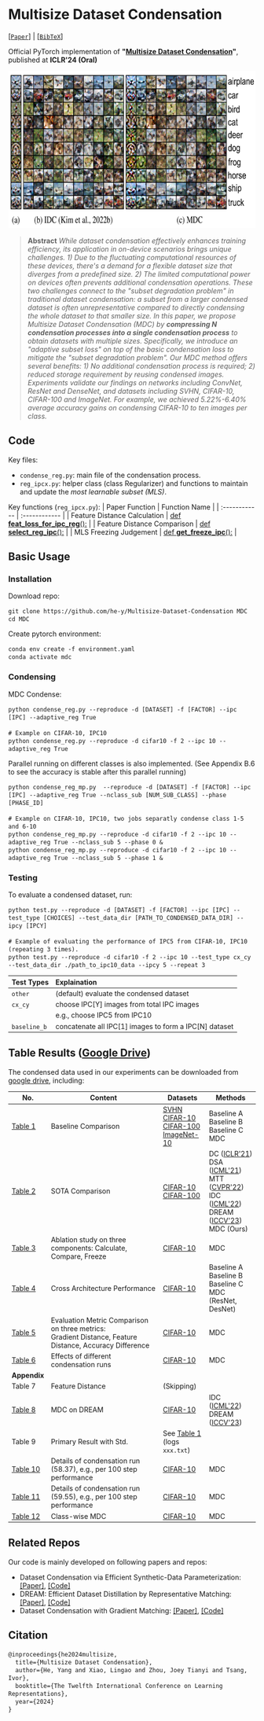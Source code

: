 # Multisize Dataset Condensation
[[`Paper`](https://arxiv.org/abs/2403.06075)] | [[`BibTeX`](#citation)]

Official PyTorch implementation of **"[Multisize Dataset Condensation](https://arxiv.org/abs/2403.06075)"**, published at **ICLR'24 (Oral)**

<img src="images/teaser.png" alt="Alt text" style="width: 640px; height: 320px; margin-right: 10px;">


> **Abstract** *While dataset condensation effectively enhances training efficiency, its application in on-device scenarios brings unique challenges. 1) Due to the fluctuating computational resources of these devices, there's a demand for a flexible dataset size that diverges from a predefined size. 2) The limited computational power on devices often prevents additional condensation operations. These two challenges connect to the "subset degradation problem" in traditional dataset condensation: a subset from a larger condensed dataset is often unrepresentative compared to directly condensing the whole dataset to that smaller size. In this paper, we propose Multisize Dataset Condensation (MDC) by **compressing N condensation processes into a single condensation process** to obtain datasets with multiple sizes. Specifically, we introduce an "adaptive subset loss" on top of the basic condensation loss to mitigate the "subset degradation problem". Our MDC method offers several benefits: 1) No additional condensation process is required; 2) reduced storage requirement by reusing condensed images. Experiments validate our findings on networks including ConvNet, ResNet and DenseNet, and datasets including SVHN,  CIFAR-10, CIFAR-100 and ImageNet. For example, we achieved 5.22%-6.40% average accuracy gains on condensing CIFAR-10 to ten images per class.*

## Code
Key files:
- `condense_reg.py`: main file of the condensation process.
- `reg_ipcx.py`: helper class (class Regularizer) and functions to maintain and update the *most learnable subset (MLS)*.

Key functions (`reg_ipcx.py`):
| Paper Function | Function Name |
| :------------  | :------------ |
| Feature Distance Calculation | [def **feat_loss_for_ipc_reg**():](reg_ipcx.py#L37) |
| Feature Distance Comparison | [def **select_reg_ipc**():](reg_ipcx.py#L113) |
| MLS Freezing Judgement |  [def **get_freeze_ipc**():](reg_ipcx.py#L220) |

## Basic Usage

### Installation

Download repo:
```
git clone https://github.com/he-y/Multisize-Dataset-Condensation MDC
cd MDC
```

Create pytorch environment:
```
conda env create -f environment.yaml
conda activate mdc
```

### Condensing

MDC Condense:
```
python condense_reg.py --reproduce -d [DATASET] -f [FACTOR] --ipc [IPC] --adaptive_reg True

# Example on CIFAR-10, IPC10
python condense_reg.py --reproduce -d cifar10 -f 2 --ipc 10 --adaptive_reg True
```

Parallel running on different classes is also implemented. (See Appendix B.6 to see the accuracy is stable after this parallel running)
```
python condense_reg_mp.py  --reproduce -d [DATASET] -f [FACTOR] --ipc [IPC] --adaptive_reg True --nclass_sub [NUM_SUB_CLASS] --phase [PHASE_ID]

# Example on CIFAR-10, IPC10, two jobs separatly condense class 1-5 and 6-10 
python condense_reg_mp.py --reproduce -d cifar10 -f 2 --ipc 10 --adaptive_reg True --nclass_sub 5 --phase 0 &
python condense_reg_mp.py --reproduce -d cifar10 -f 2 --ipc 10 --adaptive_reg True --nclass_sub 5 --phase 1 &
```

### Testing
To evaluate a condensed dataset, run:
```
python test.py --reproduce -d [DATASET] -f [FACTOR] --ipc [IPC] --test_type [CHOICES] --test_data_dir [PATH_TO_CONDENSED_DATA_DIR] --ipcy [IPCY]

# Example of evaluating the performance of IPC5 from CIFAR-10, IPC10 (repeating 3 times).
python test.py --reproduce -d cifar10 -f 2 --ipc 10 --test_type cx_cy --test_data_dir ./path_to_ipc10_data --ipcy 5 --repeat 3
```

| Test Types | Explaination |
| :------------ | :------------  |
| `other` | (default) evaluate the condensed dataset |
| `cx_cy` | choose IPC[Y] images from total IPC images  |
|         | e.g., choose IPC5 from IPC10 |
| `baseline_b` | concatenate all IPC[1] images to form a IPC[N] dataset |



## Table Results ([Google Drive](https://drive.google.com/drive/folders/1MRHcZla6Kjapgx_UJWIc7wjL8c9CVmN6?usp=drive_link))


The condensed data used in our experiments can be downloaded from [google drive](https://drive.google.com/drive/folders/1MRHcZla6Kjapgx_UJWIc7wjL8c9CVmN6?usp=drive_link), including:

| No.                                                                                                 | Content                                                                                                     | Datasets                                                                                                                                                                                                                                                                                                                                                                                                                 | Methods                                                                                                                                                                                                                                                                              |
| --------------------------------------------------------------------------------------------------- | ----------------------------------------------------------------------------------------------------------- | ------------------------------------------------------------------------------------------------------------------------------------------------------------------------------------------------------------------------------------------------------------------------------------------------------------------------------------------------------------------------------------------------------------------------ | ------------------------------------------------------------------------------------------------------------------------------------------------------------------------------------------------------------------------------------------------------------------------------------ |
| [Table 1](https://drive.google.com/drive/folders/1omKfmanBmXsLPoMGEf4EcRBTDRZdYChX?usp=drive_link)  | Baseline Comparison                                                                                         | [SVHN](https://drive.google.com/drive/folders/12J3usv0GAjHfCW8nmfdvcf9qJCtoa9y8?usp=drive_link)<br>[CIFAR-10](https://drive.google.com/drive/folders/1z4YqMBGn1uHBtv-4xIxH65PqWliTc1Ys?usp=drive_link)<br>[CIFAR-100](https://drive.google.com/drive/folders/1W5DLQSCiq6tO0r7_HwJkEKAB0EB5kgox?usp=drive_link)<br>[ImageNet-10](https://drive.google.com/drive/folders/1Ifi1uy1cjySADiXE_1Jumv-29gWue8fE?usp=drive_link) | Baseline A<br>Baseline B<br>Baseline C<br>MDC                                                                                                                                                                                                                                        |
| [Table 2](https://drive.google.com/drive/folders/1_xUi9a6ERE4k31WDxlByJtKMrhQIV7TX?usp=drive_link)  | SOTA Comparison                                                                                             | [CIFAR-10](https://drive.google.com/drive/folders/1jMCgHNJ7t4deezF3B4J390FO2lyd4is0?usp=drive_link)<br>[CIFAR-100](https://drive.google.com/drive/folders/1IJSRHtNFJQdjtW_IKH9Qf6gTk8qt6S_T?usp=drive_link)                                                                                                                                                                                                                                                                                                     | DC ([ICLR'21](https://arxiv.org/abs/2006.05929))<br>DSA ([ICML'21](https://arxiv.org/abs/2102.08259))<br>MTT ([CVPR'22](https://arxiv.org/abs/2203.11932))<br>IDC ([ICML'22](https://arxiv.org/abs/2205.14959))<br>DREAM ([ICCV'23](https://arxiv.org/abs/2302.14416))<br>MDC (Ours) |
| [Table 3](https://drive.google.com/drive/folders/1kMcojv8h8nqRqyneEhJPVUWiuDzSpqDX?usp=drive_link)  | Ablation study on three components: Calculate, Compare, Freeze                                              | [CIFAR-10](https://drive.google.com/drive/folders/1kMcojv8h8nqRqyneEhJPVUWiuDzSpqDX?usp=drive_link)                                                                                                                                                                                                                                                                                                                      | MDC                                                                                                                                                                                                                                                                                  |
| [Table 4](https://drive.google.com/drive/folders/1QiwkY4sxj2fKVxQ0Rr2V1fBBeDz-LFv_?usp=drive_link)  | Cross Architecture Performance                                                                              | [CIFAR-10](https://drive.google.com/drive/folders/1QiwkY4sxj2fKVxQ0Rr2V1fBBeDz-LFv_?usp=drive_link)                                                                                                                                                                                                                                                                                                                      | Baseline A<br>Baseline B<br>Baseline C<br>MDC<br>(ResNet, DesNet)                                                                                                                                                                                                                    |
| [Table 5](https://drive.google.com/drive/folders/1zbERTetSHeM_9oABMeUDsq3qh4v02IpY?usp=drive_link)  | Evaluation Metric Comparison on three metrics: <br>Gradient Distance, Feature Distance, Accuracy Difference | [CIFAR-10](https://drive.google.com/drive/folders/1zbERTetSHeM_9oABMeUDsq3qh4v02IpY?usp=drive_link)                                                                                                                                                                                                                                                                                                                      | MDC                                                                                                                                                                                                                                                                                  |
| [Table 6](https://drive.google.com/drive/folders/1j7S6Lqpz3WKomHNT0ihqFCyV3IwxOG2i?usp=drive_link)  | Effects of different condensation runs                                                                 | [CIFAR-10](https://drive.google.com/drive/folders/1j7S6Lqpz3WKomHNT0ihqFCyV3IwxOG2i?usp=drive_link)                                                                                                                                                                                                                                                                                                                      | MDC                                                                                                                                                                                                                                                                                  |
| **Appendix**                                                                                        |                                                                                                             |                                                                                                                                                                                                                                                                                                                                                                                                                          |                                                                                                                                                                                                                                                                                      |
| Table 7                                                                                             | Feature Distance                                                                                            | (Skipping)                                                                                                                                                                                                                                                                                                                                                                                                               |                                                                                                                                                                                                                                                                                      |
| [Table 8](https://drive.google.com/drive/folders/117JtxBi79nDZhumlmg-3IfTsqlEW1nhD?usp=drive_link)  | MDC on DREAM                                                                                                | [CIFAR-10](https://drive.google.com/drive/folders/117JtxBi79nDZhumlmg-3IfTsqlEW1nhD?usp=drive_link)                                                                                                                                                                                                                                                                                                                      | IDC ([ICML'22](https://arxiv.org/abs/2205.14959))<br>DREAM ([ICCV'23](https://arxiv.org/abs/2302.14416))                                                                                                                                                                             |
| Table 9                                                                                             | Primary Result with Std.                                                                                    | See [Table 1](https://drive.google.com/drive/folders/1omKfmanBmXsLPoMGEf4EcRBTDRZdYChX?usp=drive_link)<br>(logs `xxx.txt`)                                                                                                                                                                                                                                                                                               |                                                                                                                                                                                                                                                                                      |
| [Table 10](https://drive.google.com/drive/folders/1VSo_w_EcHHrGf-GwTpGbcXdMcbtT6kPW?usp=drive_link) | Details of condensation run (58.37), e.g., per 100 step performance                                      | [CIFAR-10](https://drive.google.com/drive/folders/18z1vuEkLMzHb5KzU4szMZ7iA3k3nGMaF?usp=drive_link)                                                                                                                                                                                                                                                                                                                      | MDC                                                                                                                                                                                                                                                                                  |
| [Table 11](https://drive.google.com/drive/folders/1VSo_w_EcHHrGf-GwTpGbcXdMcbtT6kPW?usp=drive_link) | Details of condensation run (59.55), e.g., per 100 step performance                                              | [CIFAR-10](https://drive.google.com/drive/folders/18z1vuEkLMzHb5KzU4szMZ7iA3k3nGMaF?usp=drive_link)                                                                                                                                                                                                                                                                                                                      | MDC                                                                                                                                                                                                                                                                                  |
| [Table 12](https://drive.google.com/drive/folders/1SAei7qIWZESZ4yWN-LeETZrAI7hW2a6e?usp=drive_link) | Class-wise MDC                                                                                              | [CIFAR-10](https://drive.google.com/drive/folders/1SAei7qIWZESZ4yWN-LeETZrAI7hW2a6e?usp=drive_link)                                                                                                                                                                                                                                                                                                                      | MDC                                                                                                                                                                                                                                                                                  |

## Related Repos
Our code is mainly developed on following papers and repos:
- Dataset Condensation via Efficient Synthetic-Data Parameterization: [[Paper]](https://arxiv.org/abs/2205.14959), [[Code]](https://github.com/snu-mllab/Efficient-Dataset-Condensation)
- DREAM: Efficient Dataset Distillation by Representative Matching: [[Paper]](https://arxiv.org/abs/2302.14416), [[Code]](https://github.com/lyq312318224/DREAM?tab=readme-ov-file)
- Dataset Condensation with Gradient Matching: [[Paper]](https://openreview.net/pdf?id=mSAKhLYLSsl), [[Code]](https://github.com/VICO-UoE/DatasetCondensation)

## Citation
```
@inproceedings{he2024multisize,
  title={Multisize Dataset Condensation},
  author={He, Yang and Xiao, Lingao and Zhou, Joey Tianyi and Tsang, Ivor},
  booktitle={The Twelfth International Conference on Learning Representations},
  year={2024}
}
```

